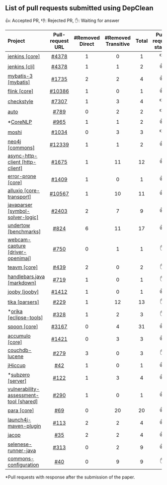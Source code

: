 ## List of pull requests submitted using DepClean 

:+1:: Accepted PR, :-1:: Rejected PR, :hand:: Waiting for answer

| Project   |   Pull-request URL    | #Removed Direct | #Removed Transitive | Total | Pull-request status |
|:----------|:-------------:| :-------------:| :-------------:| :-------------:|  :-------------:|
| [jenkins [core]](https://github.com/jenkinsci/jenkins) | [#4378](https://github.com/jenkinsci/jenkins/pull/4378) | 1 | 0 | 1 | :-1: |
| [jenkins [cli]](https://github.com/jenkinsci/jenkins) | [#4378](https://github.com/jenkinsci/jenkins/pull/4378) | 1 | 1 | 2 | :+1: |
| [mybatis-3 [mybatis]](https://github.com/mybatis/mybatis-3) | [#1735](https://github.com/mybatis/mybatis-3/pull/1735) | 2 | 2 | 4 | :+1: |
| [flink [core]](https://github.com/apache/flink) | [#10386](https://github.com/apache/flink/pull/10386) | 1 | 0 | 1 | :+1: |
| [checkstyle](https://github.com/checkstyle/checkstyle) | [#7307](https://github.com/checkstyle/checkstyle/issues/7307) | 1 | 3 | 4 | :-1: |
| [auto](https://github.com/google) | [#789](https://github.com/google/auto/pull/789) | 0 | 2 | 2 | :-1: |
| \*[CoreNLP](https://github.com/stanfordnlp/CoreNLP) | [#965](https://github.com/stanfordnlp/CoreNLP/pull/965) | 1 | 1 | 2 | :+1: |
| [moshi](https://github.com/square/moshi) | [#1034](https://github.com/square/moshi/pull/1034) | 0 | 3 | 3 | :-1: |
| [neo4j [commons]](https://github.com/neo4j/neo4j) | [#12339](https://github.com/neo4j/neo4j/pull/12339) | 1 | 1 | 2 | :+1: |
| [async-http-client [http-client]](https://github.com/AsyncHttpClient/async-http-client) | [#1675](https://github.com/AsyncHttpClient/async-http-client/pull/1675) | 1 | 11 | 12 | :+1: |
| [error-prone [core]](https://github.com/google/error-prone) | [#1409](https://github.com/google/error-prone/pull/1409) | 1 | 0 | 1 | :+1: |
| [alluxio [core-transport]](https://github.com/Alluxio/alluxio) | [#10567](https://github.com/Alluxio/alluxio/pull/10567) | 1 | 10 | 11 | :+1: |
| [javaparser [symbol-solver-logic]](https://github.com/javaparser/javaparser) | [#2403](https://github.com/javaparser/javaparser/pull/2403) | 2 | 7 | 9 | :+1: |
| [undertow [benchmarks]](https://github.com/undertow-io/undertow) | [#824](https://github.com/undertow-io/undertow/pull/824)  | 6 | 11 | 17 | :+1:  |
| [webcam-capture [driver-openimaj]](https://github.com/sarxos/webcam-capture) | [#750](https://github.com/sarxos/webcam-capture/pull/750) | 0 | 1 | 1 | :hand: |
| [teavm [core]](https://github.com/konsoletyper/teavm) | [#439](https://github.com/konsoletyper/teavm/pull/439) | 2 | 0 | 2 | :hand: |
| [handlebars.java [markdown]](https://github.com/jknack/handlebars.java) | [#719](https://github.com/jknack/handlebars.java/pull/719) | 1 | 0 | 1 | :hand: |
| [jooby [jooby]](https://github.com/jooby-project/jooby) | [#1412](https://github.com/jooby-project/jooby/pull/1412) | 1 | 0 | 1 | :+1: |
| [tika [parsers]](https://github.com/apache/tika) | [#229](https://github.com/apache/tika/pull/299) | 1 | 12 | 13 | :hand: |
| \*[orika [eclipse-tools]](https://github.com/orika-mapper/orika) | [#328](https://github.com/orika-mapper/orika/pull/328) | 1 | 2 | 3 | :hand: |
| [spoon [core]](https://github.com/INRIA/spoon)| [#3167](https://github.com/INRIA/spoon/pull/3167) | 0 | 4 | 31 | :+1: |
| [accumulo [core]](https://github.com/apache/accumulo) | [#1421](https://github.com/apache/accumulo/pull/1421) | 0 | 3 | 3 | :+1: |
| [couchdb-lucene](https://github.com/rnewson/couchdb-lucene) | [#279](https://github.com/rnewson/couchdb-lucene/pull/279) | 3 | 0 | 3 | :hand: |
| [jHiccup](https://github.com/giltene/jHiccup) | [#42](https://github.com/giltene/jHiccup/pull/42) | 1 | 0 | 1 | :+1: |
| \*[subzero [server]](https://github.com/square/subzero) | [#122](https://github.com/square/subzero/pull/122) | 1 | 3 | 4 | :+1: |
| [vulnerability-assessment-tool [shared]](https://github.com/SAP/vulnerability-assessment-tool) | [#290](https://github.com/SAP/vulnerability-assessment-tool/pull/290) | 1 | 0 | 1 | :+1: |
| [para [core]](https://github.com/Erudika/para/pull) | [#69](https://github.com/Erudika/para/pull/69) | 0 | 20 | 20 | :+1: |
| [launch4j-maven-plugin](https://github.com/lukaszlenart/) | [#113](https://github.com/lukaszlenart/launch4j-maven-plugin/pull/113) | 2 | 2 | 4 | :+1:  |
| [jacop](https://github.com/radsz/jacop) | [#35](https://github.com/radsz/jacop/pull/35) | 2 | 2 | 4 | :+1: |
| [selenese-runner-java](https://github.com/vmi/selenese-runner-java) | [#313](https://github.com/vmi/selenese-runner-java/pull/313) | 0 | 2 | 9 | :+1:  |
| [commons-configuration](https://github.com/apache/commons-configuration) | [#40](https://github.com/apache/commons-configuration/pull/40) | 0| 9 | 9 | :hand: |

\*Pull requests with response after the submission of the paper. 





























